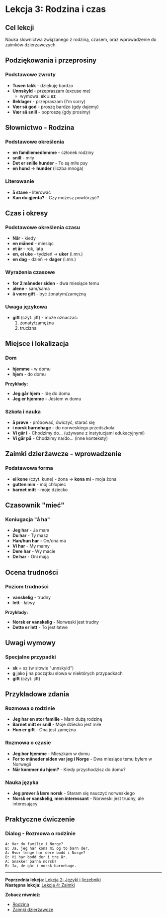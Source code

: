 # Lekcja 3: Rodzina i czas

## Cel lekcji
Nauka słownictwa związanego z rodziną, czasem, oraz wprowadzenie do zaimków dzierżawczych.

## Podziękowania i przeprosiny

### Podstawowe zwroty
- **Tusen takk** - dziękuję bardzo
- **Unnskyld** - przepraszam (excuse me)
  - wymowa: **sk = sz**
- **Beklager** - przepraszam (I'm sorry)
- **Vær så god** - proszę bardzo (gdy dajemy)
- **Vær så snill** - poproszę (gdy prosimy)

## Słownictwo - Rodzina

### Podstawowe określenia
- **en familiemedlemme** - członek rodziny
- **snill** - miły
- **Det er snille hunder** - To są miłe psy
- **en hund** → **hunder** (liczba mnoga)

### Literowanie
- **å stave** - literować
- **Kan du gjenta?** - Czy możesz powtórzyć?

## Czas i okresy

### Podstawowe określenia czasu
- **Når** - kiedy
- **en måned** - miesiąc
- **et år** - rok, lata
- **en, ei uke** - tydzień → **uker** (l.mn.)
- **en dag** - dzień → **dager** (l.mn.)

### Wyrażenia czasowe
- **for 2 måneder siden** - dwa miesiące temu
- **alene** - sam/sama
- **å være gift** - być żonatym/zamężną

### Uwaga językowa
- **gift** (czyt. jift) - może oznaczać:
  1. żonaty/zamężna
  2. trucizna

## Miejsce i lokalizacja

### Dom
- **hjemme** - w domu
- **hjem** - do domu

**Przykłady:**
- **Jeg går hjem** - Idę do domu
- **Jeg er hjemme** - Jestem w domu

### Szkoła i nauka
- **å prøve** - próbować, ćwiczyć, starać się
- **i norsk barnehage** - do norweskiego przedszkola
- **Vi går i** - Chodzimy do... (używane z instytucjami edukacyjnymi)
- **Vi går på** - Chodzimy na/do... (inne konteksty)

## Zaimki dzierżawcze - wprowadzenie

### Podstawowa forma
- **ei kone** (czyt. kune) - żona → **kona mi** - moja żona
- **gutten min** - mój chłopiec
- **barnet mitt** - moje dziecko

## Czasownik "mieć"

### Koniugacja "å ha"
- **Jeg har** - Ja mam
- **Du har** - Ty masz
- **Han/hun har** - On/ona ma
- **Vi har** - My mamy
- **Dere har** - Wy macie  
- **De har** - Oni mają

## Ocena trudności

### Poziom trudności
- **vanskelig** - trudny
- **lett** - łatwy

**Przykłady:**
- **Norsk er vanskelig** - Norweski jest trudny
- **Dette er lett** - To jest łatwe

## Uwagi wymowy

### Specjalne przypadki
- **sk** = sz (w słowie "unnskyld")
- **g** jako **j** na początku słowa w niektórych przypadkach
- **gift** (czyt. jift)

## Przykładowe zdania

### Rozmowa o rodzinie
- **Jeg har en stor familie** - Mam dużą rodzinę
- **Barnet mitt er snill** - Moje dziecko jest miłe
- **Hun er gift** - Ona jest zamężna

### Rozmowa o czasie
- **Jeg bor hjemme** - Mieszkam w domu
- **For to måneder siden var jeg i Norge** - Dwa miesiące temu byłem w Norwegii
- **Når kommer du hjem?** - Kiedy przychodzisz do domu?

### Nauka języka
- **Jeg prøver å lære norsk** - Staram się nauczyć norweskiego
- **Norsk er vanskelig, men interessant** - Norweski jest trudny, ale interesujący

## Praktyczne ćwiczenie

### Dialog - Rozmowa o rodzinie
```
A: Har du familie i Norge?
B: Ja, jeg har kona mi og to barn der.
A: Hvor lenge har dere bodd i Norge?
B: Vi har bodd der i tre år.
A: Snakker barna norsk?
B: Ja, de går i norsk barnehage.
```

---
**Poprzednia lekcja**: [Lekcja 2: Języki i liczebniki](lekcja-02.md)  
**Następna lekcja**: [Lekcja 4: Zaimki](lekcja-04.md)

**Zobacz również:**
- [Rodzina](../slownictwo/rodzina.md)
- [Zaimki dzierżawcze](../gramatyka/zaimki.md)
